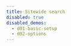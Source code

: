 ```yaml
---
title: Sitewide search
disabled: true
disabled_demos:
  - d01-basic-setup
  - d02-options
---
```


<EuiSpacer/>
<EuiPageHeader @pageTitle="Sitewide search"/>
